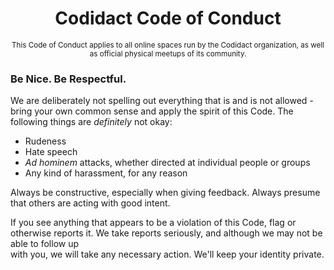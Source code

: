 <div align="center">
    <h1>Codidact Code of Conduct</h1>
    <small>This Code of Conduct applies to all online spaces run by the Codidact organization, as well as official physical meetups of its community.</small>
</div>

### Be Nice. Be Respectful.

We are deliberately not spelling out everything that is and is not allowed - bring
your own common sense and apply the spirit of this Code. The following things are
_definitely_ not okay:

 * Rudeness
 * Hate speech
 * _Ad hominem_ attacks, whether directed at individual people or groups
 * Any kind of harassment, for any reason

Always be constructive, especially when giving feedback. Always presume that others
are acting with good intent.

If you see anything that appears to be a violation of this Code, flag or otherwise
reports it. We take reports seriously, and although we may not be able to follow up  
with you, we will take any necessary action. We'll keep your identity private.

